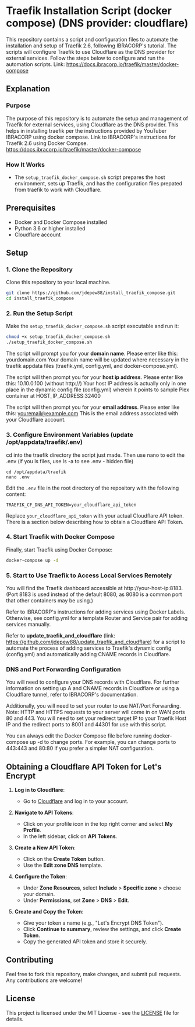 
# Traefik Installation Script (docker compose) (DNS provider: cloudflare)

This repository contains a script and configuration files to automate the installation and setup of Traefik 2.6, following IBRACORP's tutorial. The scripts will configure Traefik to use Cloudflare as the DNS provider for external services. Follow the steps below to configure and run the automation scripts.  Link:  https://docs.ibracorp.io/traefik/master/docker-compose

## Explanation

### Purpose

The purpose of this repository is to automate the setup and management of Traefik for external services, using Cloudflare as the DNS provider. This helps in installing traefik per the instructions provided by YouTuber IBRACORP using docker compose.
Link to IBRACORP's instructions for Traefik 2.6 using Docker Compse.  https://docs.ibracorp.io/traefik/master/docker-compose

### How It Works

- The `setup_traefik_docker_compose.sh` script prepares the host environment, sets up Traefik, and has the configuration files prepated from traefik to work with Cloudflare.

## Prerequisites

- Docker and Docker Compose installed
- Python 3.6 or higher installed
- Cloudflare account

## Setup

### 1. Clone the Repository

Clone this repository to your local machine.

```bash
git clone https://github.com/jdepew88/install_traefik_compose.git
cd install_traefik_compose
```

### 2. Run the Setup Script

Make the `setup_traefik_docker_compose.sh` script executable and run it:

```bash
chmod +x setup_traefik_docker_compose.sh
./setup_traefik_docker_compose.sh
```

The script will prompt you for your **domain name**.  Please enter like this: yourdomain.com
Your domain name will be updated where necessary in the traefik appdata files (traefik.yml, config.yml, and docker-compose.yml).

The script will then prompt you for your **host ip address**.  Please enter like this: 10.10.0.100 (without http://)
Your host IP address is actually only in one place in the dynamic config file (config.yml) wherein it points to sample Plex container at HOST_IP_ADDRESS:32400

The script will then prompt you for your **email address**.  Please enter like this: youremail@example.com
This is the email address associated with your Cloudflare account.

### 3. Configure Environment Variables (update /opt/appdata/traefik/.env)

cd into the traefik directory the script just made. Then use nano to edit the .env (if you ls files, use ls -a to see .env - hidden file)
```
cd /opt/appdata/traefik
nano .env
```

Edit the `.env` file in the root directory of the repository with the following content:

```dotenv
TRAEFIK_CF_DNS_API_TOKEN=your_cloudflare_api_token
```
Replace `your_cloudflare_api_token` with your actual Cloudflare API token.
There is a section below describing how to obtain a Cloudflare API Token.

### 4. Start Traefik with Docker Compose

Finally, start Traefik using Docker Compose:

```bash
docker-compose up -d
```
### 5. Start to Use Traefik to Access Local Services Remotely

You will find the Traefik dashboard accessible at http://your-host-ip:8183. (Port 8183 is used instead of the default 8080, as 8080 is a common port that other containers may be using.)

Refer to IBRACORP's instructions for adding services using Docker Labels. Otherwise, see config.yml for a template Router and Service pair for adding services manually.

Refer to **update_traefik_and_cloudflare** (link: https://github.com/jdepew88/update_traefik_and_cloudflare) for a script to automate the process of adding services to Traefik's dynamic config (config.yml) and automatically adding CNAME records in Cloudflare.

### DNS and Port Forwarding Configuration
You will need to configure your DNS records with Cloudflare. For further information on setting up A and CNAME records in Cloudflare or using a Cloudflare tunnel, refer to IBRACORP's documentation.

Additionally, you will need to set your router to use NAT/Port Forwarding. Note: HTTP and HTTPS requests to your server will come in on WAN ports 80 and 443. You will need to set your redirect target IP to your Traefik Host IP and the redirect ports to 8001 and 44301 for use with this script.

You can always edit the Docker Compose file before running docker-compose up -d to change ports. For example, you can change ports to 443:443 and 80:80 if you prefer a simpler NAT configuration.


## Obtaining a Cloudflare API Token for Let's Encrypt

1. **Log in to Cloudflare**:
   - Go to [Cloudflare](https://www.cloudflare.com) and log in to your account.

2. **Navigate to API Tokens**:
   - Click on your profile icon in the top right corner and select **My Profile**.
   - In the left sidebar, click on **API Tokens**.

3. **Create a New API Token**:
   - Click on the **Create Token** button.
   - Use the **Edit zone DNS** template.

4. **Configure the Token**:
   - Under **Zone Resources**, select **Include** > **Specific zone** > choose your domain.
   - Under **Permissions**, set **Zone** > **DNS** > **Edit**.

5. **Create and Copy the Token**:
   - Give your token a name (e.g., "Let's Encrypt DNS Token").
   - Click **Continue to summary**, review the settings, and click **Create Token**.
   - Copy the generated API token and store it securely.


## Contributing

Feel free to fork this repository, make changes, and submit pull requests. Any contributions are welcome!

## License

This project is licensed under the MIT License - see the [LICENSE](LICENSE) file for details.

